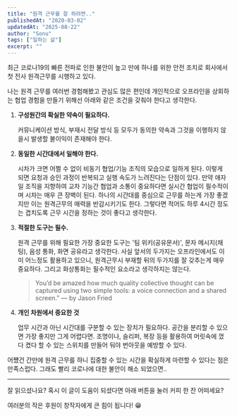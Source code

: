 ```yaml
---
title: "원격 근무를 잘 하려면.."
publishedAt: "2020-03-02"
updatedAt: "2025-08-22"
author: "Sonu"
tags: ["일하는 삶"]
excerpt: ""
---
```



최근 코로나19의 빠른 전파로 인한 불안이 높고 만에 하나를 위한 안전 조치로 회사에서 첫 전사 원격근무를 시행하고 있다.


나는 원격 근무를 여러번 경험해봤고 관심도 많은 편인데 개인적으로 오프라인을 상회하는 협업 경험을 만들기 위해선 아래와 같은 조건을 갖춰야 한다고 생각한다.


1. **구성원간의 확실한 약속이 필요하다.**


    커뮤니케이션 방식, 부재시 전달 방식 등 모두가 동의한 약속과 그것을 이행하지 않을시 발생할 불이익이 존재해야 한다.


2. **동일한 시간대에서 일해야 한다.**


    시차가 크면 어쩔 수 없이 비동기 협업/기능 조직의 모습으로 일하게 된다. 이렇게 되면 요청과 승인 과정이 반복되고 실행 속도가 느려진다는 단점이 있다. 만약 애자일 조직을 지향하여 교차 기능간 협업과 소통이 중요하다면 실시간 협업이 필수적이며 시차는 매우 큰 장벽이 된다. 하나의 시간대를 중심으로 근무를 하는게 가장 좋겠지만 이는 원격근무의 매력을 반감시키기도 한다. 그렇다면 적어도 하루 4시간 정도는 겹치도록 근무 시간을 정하는 것이 좋다고 생각한다.


3. **적절한 도구는 필수.**


    원격 근무를 위해 필요한 가장 중요한 도구는 '팀 위키(공유문서)', 문자 메시지(채팅), 음성 통화, 화면 공유라고 생각한다. 사실 앞서의 두가지는 오프라인에서도 이미 어느정도 활용하고 있으니, 원격근무시 부재할 뒤의 두가지를 잘 갖추는게 매우 중요하다. 그리고 화상통화는 필수적인 요소라고 생각하지는 않는다.


    > You’d be amazed how much quality collective thought can be captured using two simple tools: a voice connection and a shared screen.” — by Jason Fried


4. **개인 차원에서 중요한 것**


    업무 시간과 아닌 시간대를 구분할 수 있는 장치가 필요하다. 공간을 분리할 수 있으면 가장 좋지만 그게 어렵다면. 조명이나, 슬리퍼, 복장 등을 활용하여 머릿속에 껐다 켰다 할 수 있는 스위치를 만들어 둬야 번아웃을 예방할 수 있다.


어쩄건 간만에 원격 근무를 하니 집중할 수 있는 시간을 확실하게 마련할 수 있다는 점은 만족스럽다. 그래도 빨리 코로나에 대한 불안이 해소 되었으면..


---


잘 읽으셨나요? 혹시 이 글이 도움이 되셨다면 아래 버튼을 눌러 커피 한 잔 어떠세요?


여러분의 작은 후원이 창작자에게 큰 힘이 됩니다! 😁


